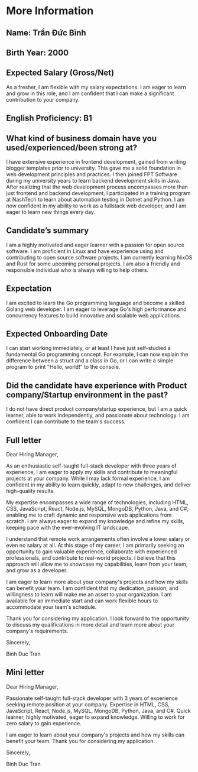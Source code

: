 # More Information

## Name: Trần Đức Bình

## Birth Year: 2000

## Expected Salary (Gross/Net)

As a fresher, I am flexible with my salary expectations. I am eager to learn and grow in this role, and I am confident that I can make a significant contribution to your company.

## English Proficiency: B1

## What kind of business domain have you used/experienced/been strong at?

I have extensive experience in frontend development, gained from writing blogger templates prior to university. This gave me a solid foundation in web development principles and practices. I then joined FPT Software during my university years to learn backend development skills in Java. After realizing that the web development process encompasses more than just frontend and backend development, I participated in a training program at NashTech to learn about automation testing in Dotnet and Python. I am now confident in my ability to work as a fullstack web developer, and I am eager to learn new things every day.

## Candidate’s summary

I am a highly motivated and eager learner with a passion for open source software. I am proficient in Linux and have experience using and contributing to open source software projects. I am currently learning NixOS and Rust for some upcoming personal projects. I am also a friendly and responsible individual who is always willing to help others.

## Expectation

I am excited to learn the Go programming language and become a skilled Golang web developer. I am eager to leverage Go's high performance and concurrency features to build innovative and scalable web applications.

## Expected Onboarding Date

I can start working immediately, or at least I have just self-studied a fundamental Go programming concept. For example, I can now explain the difference between a struct and a class in Go, or I can write a simple program to print "Hello, world!" to the console.

## Did the candidate have experience with Product company/Startup environment in the past?

I do not have direct product company/startup experience, but I am a quick learner, able to work independently, and passionate about technology. I am confident I can contribute to the team's success.

## Full letter

Dear Hiring Manager,

As an enthusiastic self-taught full-stack developer with three years of experience, I am eager to apply my skills and contribute to meaningful projects at your company. While I may lack formal experience, I am confident in my ability to learn quickly, adapt to new challenges, and deliver high-quality results.

My expertise encompasses a wide range of technologies, including HTML, CSS, JavaScript, React, Node.js, MySQL, MongoDB, Python, Java, and C#, enabling me to craft dynamic and responsive web applications from scratch. I am always eager to expand my knowledge and refine my skills, keeping pace with the ever-evolving IT landscape.

I understand that remote work arrangements often involve a lower salary or even no salary at all. At this stage of my career, I am primarily seeking an opportunity to gain valuable experience, collaborate with experienced professionals, and contribute to real-world projects. I believe that this approach will allow me to showcase my capabilities, learn from your team, and grow as a developer.

I am eager to learn more about your company's projects and how my skills can benefit your team. I am confident that my dedication, passion, and willingness to learn will make me an asset to your organization. I am available for an immediate start and can work flexible hours to accommodate your team's schedule.

Thank you for considering my application. I look forward to the opportunity to discuss my qualifications in more detail and learn more about your company's requirements.

Sincerely,

Binh Duc Tran

## Mini letter

Dear Hiring Manager,

Passionate self-taught full-stack developer with 3 years of experience seeking remote position at your company. Expertise in HTML, CSS, JavaScript, React, Node.js, MySQL, MongoDB, Python, Java, and C#. Quick learner, highly motivated, eager to expand knowledge. Willing to work for zero salary to gain experience.

I am eager to learn about your company's projects and how my skills can benefit your team.
Thank you for considering my application.

Sincerely,

Binh Duc Tran
